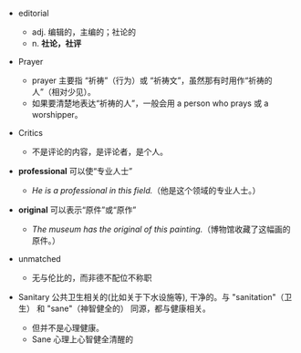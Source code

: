 - editorial
  - adj. 编辑的，主编的；社论的
  - n. **社论，社评**
- Prayer
  - prayer 主要指 “祈祷”（行为）或 “祈祷文”，虽然那有时用作“祈祷的人”（相对少见）。
  - 如果要清楚地表达“祈祷的人”，一般会用 a person who prays 或 a worshipper。
- Critics
  - 不是评论的内容，是评论者，是个人。
- **professional** 可以使“专业人士”  
   - *He is a professional in this field.*（他是这个领域的专业人士。）
- **original** 可以表示“原件”或“原作”  
   - *The museum has the original of this painting.*（博物馆收藏了这幅画的原件。）
- unmatched
  -  无与伦比的，而非德不配位不称职

- Sanitary 公共卫生相关的(比如关于下水设施等), 干净的。与 "sanitation"（卫生） 和 "sane"（神智健全的） 同源，都与健康相关。
  - 但并不是心理健康。
  - Sane 心理上心智健全清醒的
